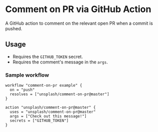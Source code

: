 # Comment on PR via GitHub Action

A GitHub action to comment on the relevant open PR when a commit is pushed.

## Usage

- Requires the `GITHUB_TOKEN` secret.
- Requires the comment's message in the `args`.

### Sample workflow

```
workflow "comment-on-pr example" {
  on = "push"
  resolves = ["unsplash/comment-on-pr@master"]
}

action "unsplash/comment-on-pr@master" {
  uses = "unsplash/comment-on-pr@master"
  args = ["Check out this message!"]
  secrets = ["GITHUB_TOKEN"]
}
```
